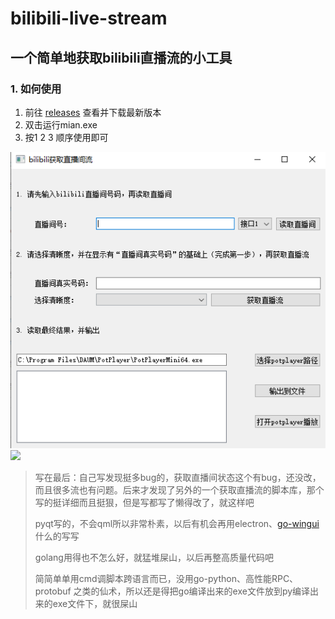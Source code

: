 # bilibili-live-stream
## 一个简单地获取bilibili直播流的小工具
### 1. 如何使用
1. 前往 [releases](https://github.com/hLdont/bilibili-live-stream-forWin/releases) 查看并下载最新版本
2. 双击运行mian.exe
3. 按1 2 3 顺序使用即可
<img src="img/3.png">


<img src="img/2.png">

> 写在最后：自己写发现挺多bug的，获取直播间状态这个有bug，还没改，而且很多流也有问题。后来才发现了另外的一个获取直播流的脚本库，那个写的挺详细而且挺狠，但是写都写了懒得改了，就这样吧
>
> pyqt写的，不会qml所以非常朴素，以后有机会再用electron、[go-wingui](https://github.com/snail007/go-wingui/releases/tag/v2.0)什么的写写
>
> golang用得也不怎么好，就猛堆屎山，以后再整高质量代码吧
>
> 简简单单用cmd调脚本跨语言而已，没用go-python、高性能RPC、protobuf 之类的仙术，所以还是得把go编译出来的exe文件放到py编译出来的exe文件下，就很屎山




